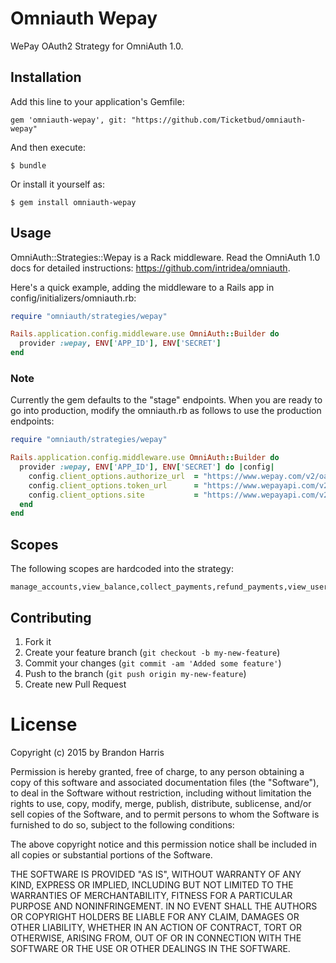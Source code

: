 # Omniauth Wepay

WePay OAuth2 Strategy for OmniAuth 1.0.

## Installation

Add this line to your application's Gemfile:

    gem 'omniauth-wepay', git: "https://github.com/Ticketbud/omniauth-wepay"

And then execute:

    $ bundle

Or install it yourself as:

    $ gem install omniauth-wepay

## Usage

OmniAuth::Strategies::Wepay is a Rack middleware. Read the OmniAuth 1.0 docs for detailed instructions: https://github.com/intridea/omniauth.

Here's a quick example, adding the middleware to a Rails app in config/initializers/omniauth.rb:
```ruby
require "omniauth/strategies/wepay"

Rails.application.config.middleware.use OmniAuth::Builder do
  provider :wepay, ENV['APP_ID'], ENV['SECRET']
end
```

### Note

Currently the gem defaults to the "stage" endpoints. When you are ready to go into production, modify the omniauth.rb as follows to use the production endpoints:


```ruby
require "omniauth/strategies/wepay"

Rails.application.config.middleware.use OmniAuth::Builder do
  provider :wepay, ENV['APP_ID'], ENV['SECRET'] do |config|
    config.client_options.authorize_url  = "https://www.wepay.com/v2/oauth2/authorize"
    config.client_options.token_url      = "https://www.wepayapi.com/v2/oauth2/token"
    config.client_options.site           = "https://www.wepayapi.com/v2"
  end
end
```

## Scopes
The following scopes are hardcoded into the strategy:

```
manage_accounts,view_balance,collect_payments,refund_payments,view_user,preapprove_payments  
```


## Contributing

1. Fork it
2. Create your feature branch (`git checkout -b my-new-feature`)
3. Commit your changes (`git commit -am 'Added some feature'`)
4. Push to the branch (`git push origin my-new-feature`)
5. Create new Pull Request


# License

Copyright (c) 2015 by Brandon Harris

Permission is hereby granted, free of charge, to any person obtaining a copy of this software and associated documentation files (the "Software"), to deal in the Software without restriction, including without limitation the rights to use, copy, modify, merge, publish, distribute, sublicense, and/or sell copies of the Software, and to permit persons to whom the Software is furnished to do so, subject to the following conditions:

The above copyright notice and this permission notice shall be included in all copies or substantial portions of the Software.

THE SOFTWARE IS PROVIDED "AS IS", WITHOUT WARRANTY OF ANY KIND, EXPRESS OR IMPLIED, INCLUDING BUT NOT LIMITED TO THE WARRANTIES OF MERCHANTABILITY, FITNESS FOR A PARTICULAR PURPOSE AND NONINFRINGEMENT. IN NO EVENT SHALL THE AUTHORS OR COPYRIGHT HOLDERS BE LIABLE FOR ANY CLAIM, DAMAGES OR OTHER LIABILITY, WHETHER IN AN ACTION OF CONTRACT, TORT OR OTHERWISE, ARISING FROM, OUT OF OR IN CONNECTION WITH THE SOFTWARE OR THE USE OR OTHER DEALINGS IN THE SOFTWARE.

